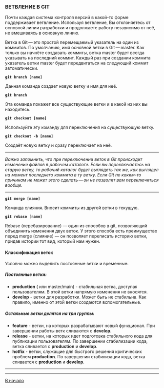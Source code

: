 ### **ВЕТВЛЕНИЕ В GIT**

Почти каждая система контроля версий в какой-то форме поддерживает ветвление. Используя ветвление, Вы отклоняетесь от основной линии разработки и продолжаете работу независимо от неё, не вмешиваясь в основную линию.

Ветка в Git — это простой перемещаемый указатель на один из коммитов. По умолчанию, имя основной ветки в Git — master. Как только вы начнёте создавать коммиты, ветка master будет всегда указывать на последний коммит. Каждый раз при создании коммита указатель ветки master будет передвигаться на следующий коммит автоматически.

**`git branch [name]`**

Данная команда создает новую ветку и имя для неё.

**`git branch`**

Эта команда покажет все существующие ветки и в какой из них вы находитесь.

**`git checkout [name]`**

Используйте эту команду для переключения на существующую ветку.

**`git checkout -b [name]`**

Создаёт новую ветку и сразу переключает на неё.


---

*Важно запомнить, что при переключении веток в Git происходит изменение файлов в рабочем каталоге. Если вы переключаетесь на старую ветку, то рабочий каталог будет выглядеть так же, как выглядел на момент последнего коммита в ту ветку. Если Git по каким-то причинам не может этого сделать — он не позволит вам переключиться вообще.*

---

**`git merge [name]`**

Команда слияния. Вносит коммиты из другой ветки в текущую.

**`git rebase [name]`**

Rebase (перебазирование) — один из способов в git, позволяющий объединить изменения двух веток. У этого способа есть преимущество перед merge (слияние) — он позволяет переписать историю ветки, придав истории тот вид, который нам нужен.

#### **Классификация веток**
Условно можно выделить постоянные ветки и временные.

##### *Постоянные ветки:*
  - **production** ( или master/main) - стабильная ветка, доступая пользователям. В этой ветки напрямую изменения не вносятся.
  - **develop** - ветки для разработки. Может быть не стабильна. Как правило, именно от этой ветки создаются вспомогательные.


##### *Остальные ветки делятся на три группы:*
  - **feature** - ветки, на которых разрабатывают новый функционал. При завершении работы ветк сливаются с **develop**.
  - **release** - ветки, на которых идет подготовка стабильного кода для публикации пользователям. По завершении стабилизации кода, ветка сливается с **production** и **develop**.
  - **hotfix** - ветки, служащие для быстрого решения критических проблем **production**. По завершении стабилизации кода, ветка сливается с **production** и **develop**.




---

---

[В начало](/readme.md)